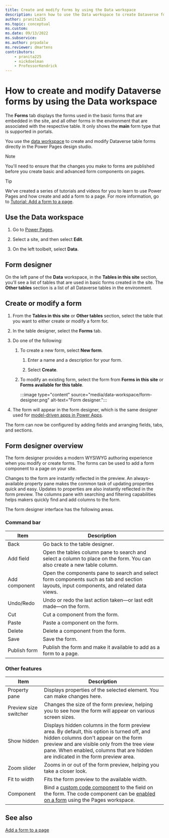 ```yaml
---
title: Create and modify forms by using the Data workspace
description: Learn how to use the Data workspace to create Dataverse forms.
author: pranita225
ms.topic: conceptual
ms.custom: 
ms.date: 09/13/2022
ms.subservice:
ms.author: prpadalw
ms.reviewer: dmartens
contributors:
    - pranita225
    - nickdoelman
    - ProfessorKendrick
---
```


# How to create and modify Dataverse forms by using the Data workspace

The **Forms** tab displays the forms used in the basic forms that are embedded in the site, and all other forms in the environment that are associated with the respective table. It only shows the **main** form type that is supported in portals. 

You use the [data workspace](..\getting-started\use-data-workspace.md) to create and modify Dataverse table forms directly in the Power Pages design studio.

> [!NOTE]
> You'll need to ensure that the changes you make to forms are published before you create basic and advanced form components on pages.

> [!TIP]
> We've created a series of tutorials and videos for you to learn to use Power Pages and how create and add a form to a page. For more information, go to [Tutorial: Add a form to a page](../getting-started/tutorial-add-form-to-page.md).

## Use the Data workspace

1. Go to [Power Pages](https://make.powerpages.microsoft.com/).

1. Select a site, and then select **Edit**.

1. On the left toolbelt, select **Data**.

## Form designer

On the left pane of the **Data** workspace, in the **Tables in this site** section, you'll see a list of tables that are used in basic forms created in the site. The **Other tables** section is a list of all Dataverse tables in the environment.

## Create or modify a form

1. From the **Tables in this site** or **Other tables** section, select the table that you want to either create or modify a form for.

1. In the table designer, select the **Forms** tab.

1. Do one of the following:

    1. To create a new form, select **New form**.

        1. Enter a name and a description for your form.

        1. Select **Create**.

    1. To modify an existing form, select the form from **Forms in this site** or **Forms available for this table**. 

        :::image type="content" source="media/data-workspace/form-designer.png" alt-text="Form designer.":::

1. The form will appear in the form designer, which is the same designer used for [model-driven apps in Power Apps](/power-apps/maker/model-driven-apps/form-designer-overview). 

The form can now be configured by adding fields and arranging fields, tabs, and sections.

## Form designer overview

The form designer provides a modern WYSIWYG authoring experience when you modify or create forms. The forms can be used to add a form component to a page on your site.

Changes to the form are instantly reflected in the preview. An always-available property pane makes the common task of updating properties quick and easy. Updates to properties are also instantly reflected in the form preview. The columns pane with searching and filtering capabilities helps makers quickly find and add columns to the form. 

The form designer interface has the following areas.

### Command bar

| Item | Description |
| - | - |
| Back | Go back to the table designer. |
| Add field | Open the tables column pane to search and select a column to place on the form. You can also create a new table column. |
| Add component | Open the components pane to search and select form components such as tab and section layouts, input components, and related data views. |
| Undo/Redo | Undo or redo the last action taken—or last edit made—on the form. |
| Cut | Cut a component from the form. |
| Paste | Paste a component on the form. |
| Delete | Delete a component from the form. |
| Save | Save the form. |
| Publish form | Publish the form and make it available to add as a form to a page. |

### Other features

| Item | Description |
| - | - |
| Property pane | Displays properties of the selected element. You can make changes here. |
| Preview size switcher | Changes the size of the form preview, helping you to see how the form will appear on various screen sizes. |
| Show hidden | Displays hidden columns in the form preview area. By default, this option is turned off, and hidden columns don't appear on the form preview and are visible only from the tree view pane. When enabled, columns that are hidden are indicated in the form preview area. |
| Zoom slider | Zooms in or out of the form preview, helping you take a closer look. |
| Fit to width | Fits the form preview to the available width. |
| Component | Bind a [custom code component](/power-apps/developer/component-framework/custom-controls-overview) to the field on the form. The code component can be [enabled on a form](../getting-started/add-form.md#enable-code-components-on-form-fields) using the Pages workspace. |

## See also

[Add a form to a page](../getting-started/add-form.md)
